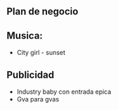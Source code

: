 ## Plan de negocio


## Musica:

- City girl - sunset

## Publicidad

- Industry baby con entrada epica
- Gva para gvas